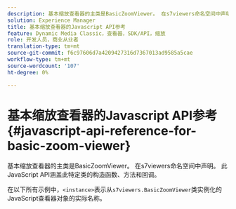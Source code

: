 ```yaml
---
description: 基本缩放查看器的主类是BasicZoomViewer。 在s7viewers命名空间中声明。 此JavaScript API涵盖此特定类的构造函数、方法和回调。
solution: Experience Manager
title: 基本缩放查看器的Javascript API参考
feature: Dynamic Media Classic，查看器，SDK/API，缩放
role: 开发人员，商业从业者
translation-type: tm+mt
source-git-commit: f6c97606d7a4209427316d7367013ad9585a5cae
workflow-type: tm+mt
source-wordcount: '107'
ht-degree: 0%

---
```



# 基本缩放查看器的Javascript API参考{#javascript-api-reference-for-basic-zoom-viewer}

基本缩放查看器的主类是BasicZoomViewer。 在s7viewers命名空间中声明。 此JavaScript API涵盖此特定类的构造函数、方法和回调。

在以下所有示例中，`<instance>`表示从`s7viewers.BasicZoomViewer`类实例化的JavaScript查看器对象的实际名称。
